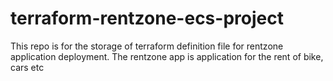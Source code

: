 # terraform-rentzone-ecs-project
This repo is for the storage of terraform definition file for rentzone application deployment. The rentzone app is application for the rent of bike, cars etc
